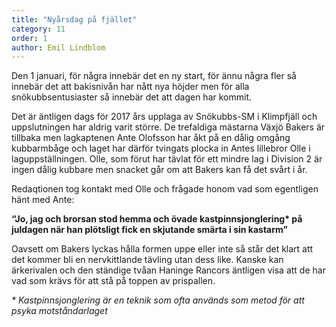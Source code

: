 ```yaml
---
title: "Nyårsdag på fjället"
category: 11
order: 1
author: Emil Lindblom
---
```


Den 1 januari, för några innebär det en ny start, för ännu några fler så innebär det att bakisnivån har nått nya höjder men för alla snökubbsentusiaster så innebär det att dagen har kommit.

Det är äntligen dags för 2017 års upplaga av Snökubbs-SM i Klimpfjäll och uppslutningen har aldrig varit större. De trefaldiga mästarna Växjö Bakers är tillbaka men lagkaptenen Ante Olofsson har åkt på en dålig omgång kubbarmbåge och laget har därför tvingats plocka in Antes lillebror Olle i laguppställningen. Olle, som förut har tävlat för ett mindre lag i Division 2 är ingen dålig kubbare men snacket går om att Bakers kan få det svårt i år.

Redaqtionen tog kontakt med Olle och frågade honom vad som egentligen hänt med Ante:

__“Jo, jag och brorsan stod hemma och övade kastpinnsjonglering* på juldagen när han plötsligt fick en skjutande smärta i sin kastarm”__

Oavsett om Bakers lyckas hålla formen uppe eller inte så står det klart att det kommer bli en nervkittlande tävling utan dess like. Kanske kan ärkerivalen och den ständige tvåan Haninge Rancors äntligen visa att de har vad som krävs för att stå på toppen av prispallen.

_* Kastpinnsjonglering är en teknik som ofta används som metod för att psyka motståndarlaget_

